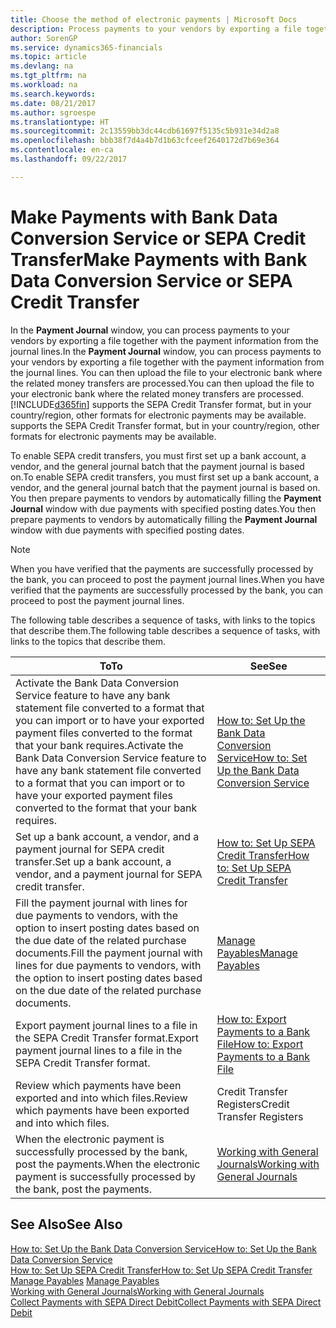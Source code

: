 ```yaml
---
title: Choose the method of electronic payments | Microsoft Docs
description: Process payments to your vendors by exporting a file together with the payment information from the journal lines.
author: SorenGP
ms.service: dynamics365-financials
ms.topic: article
ms.devlang: na
ms.tgt_pltfrm: na
ms.workload: na
ms.search.keywords: 
ms.date: 08/21/2017
ms.author: sgroespe
ms.translationtype: HT
ms.sourcegitcommit: 2c13559bb3dc44cdb61697f5135c5b931e34d2a8
ms.openlocfilehash: bbb38f7d4a4b7d1b63cfceef2640172d7b69e364
ms.contentlocale: en-ca
ms.lasthandoff: 09/22/2017

---
```

# <a name="make-payments-with-bank-data-conversion-service-or-sepa-credit-transfer"></a><span data-ttu-id="4ca20-103">Make Payments with Bank Data Conversion Service or SEPA Credit Transfer</span><span class="sxs-lookup"><span data-stu-id="4ca20-103">Make Payments with Bank Data Conversion Service or SEPA Credit Transfer</span></span>
<span data-ttu-id="4ca20-104">In the **Payment Journal** window, you can process payments to your vendors by exporting a file together with the payment information from the journal lines.</span><span class="sxs-lookup"><span data-stu-id="4ca20-104">In the **Payment Journal** window, you can process payments to your vendors by exporting a file together with the payment information from the journal lines.</span></span> <span data-ttu-id="4ca20-105">You can then upload the file to your electronic bank where the related money transfers are processed.</span><span class="sxs-lookup"><span data-stu-id="4ca20-105">You can then upload the file to your electronic bank where the related money transfers are processed.</span></span> [!INCLUDE[d365fin](includes/d365fin_md.md)]<span data-ttu-id="4ca20-106"> supports the SEPA Credit Transfer format, but in your country/region, other formats for electronic payments may be available.</span><span class="sxs-lookup"><span data-stu-id="4ca20-106"> supports the SEPA Credit Transfer format, but in your country/region, other formats for electronic payments may be available.</span></span>   

 <span data-ttu-id="4ca20-107">To enable SEPA credit transfers, you must first set up a bank account, a vendor, and the general journal batch that the payment journal is based on.</span><span class="sxs-lookup"><span data-stu-id="4ca20-107">To enable SEPA credit transfers, you must first set up a bank account, a vendor, and the general journal batch that the payment journal is based on.</span></span> <span data-ttu-id="4ca20-108">You then prepare payments to vendors by automatically filling the **Payment Journal** window with due payments with specified posting dates.</span><span class="sxs-lookup"><span data-stu-id="4ca20-108">You then prepare payments to vendors by automatically filling the **Payment Journal** window with due payments with specified posting dates.</span></span>  

> [!NOTE]  
>  <span data-ttu-id="4ca20-109">When you have verified that the payments are successfully processed by the bank, you can proceed to post the payment journal lines.</span><span class="sxs-lookup"><span data-stu-id="4ca20-109">When you have verified that the payments are successfully processed by the bank, you can proceed to post the payment journal lines.</span></span>  

 <span data-ttu-id="4ca20-110">The following table describes a sequence of tasks, with links to the topics that describe them.</span><span class="sxs-lookup"><span data-stu-id="4ca20-110">The following table describes a sequence of tasks, with links to the topics that describe them.</span></span>   

|<span data-ttu-id="4ca20-111">**To**</span><span class="sxs-lookup"><span data-stu-id="4ca20-111">**To**</span></span>|<span data-ttu-id="4ca20-112">**See**</span><span class="sxs-lookup"><span data-stu-id="4ca20-112">**See**</span></span>|  
|------------|-------------|  
|<span data-ttu-id="4ca20-113">Activate the Bank Data Conversion Service feature to have any bank statement file converted to a format that you can import or to have your exported payment files converted to the format that your bank requires.</span><span class="sxs-lookup"><span data-stu-id="4ca20-113">Activate the Bank Data Conversion Service feature to have any bank statement file converted to a format that you can import or to have your exported payment files converted to the format that your bank requires.</span></span>|[<span data-ttu-id="4ca20-114">How to: Set Up the Bank Data Conversion Service</span><span class="sxs-lookup"><span data-stu-id="4ca20-114">How to: Set Up the Bank Data Conversion Service</span></span>](bank-how-setup-bank-statement-service.md)|  
|<span data-ttu-id="4ca20-115">Set up a bank account, a vendor, and a payment journal for SEPA credit transfer.</span><span class="sxs-lookup"><span data-stu-id="4ca20-115">Set up a bank account, a vendor, and a payment journal for SEPA credit transfer.</span></span>|[<span data-ttu-id="4ca20-116">How to: Set Up SEPA Credit Transfer</span><span class="sxs-lookup"><span data-stu-id="4ca20-116">How to: Set Up SEPA Credit Transfer</span></span>](finance-how-to-set-up-sepa-credit-transfer.md)|  
|<span data-ttu-id="4ca20-117">Fill the payment journal with lines for due payments to vendors, with the option to insert posting dates based on the due date of the related purchase documents.</span><span class="sxs-lookup"><span data-stu-id="4ca20-117">Fill the payment journal with lines for due payments to vendors, with the option to insert posting dates based on the due date of the related purchase documents.</span></span>|[<span data-ttu-id="4ca20-118">Manage Payables</span><span class="sxs-lookup"><span data-stu-id="4ca20-118">Manage Payables</span></span>](payables-manage-payables.md)|  
|<span data-ttu-id="4ca20-119">Export payment journal lines to a file in the SEPA Credit Transfer format.</span><span class="sxs-lookup"><span data-stu-id="4ca20-119">Export payment journal lines to a file in the SEPA Credit Transfer format.</span></span>|[<span data-ttu-id="4ca20-120">How to: Export Payments to a Bank File</span><span class="sxs-lookup"><span data-stu-id="4ca20-120">How to: Export Payments to a Bank File</span></span>](payables-how-export-payments-bank-file.md)|  
|<span data-ttu-id="4ca20-121">Review which payments have been exported and into which files.</span><span class="sxs-lookup"><span data-stu-id="4ca20-121">Review which payments have been exported and into which files.</span></span>|<span data-ttu-id="4ca20-122">Credit Transfer Registers</span><span class="sxs-lookup"><span data-stu-id="4ca20-122">Credit Transfer Registers</span></span>|  
|<span data-ttu-id="4ca20-123">When the electronic payment is successfully processed by the bank, post the payments.</span><span class="sxs-lookup"><span data-stu-id="4ca20-123">When the electronic payment is successfully processed by the bank, post the payments.</span></span>|[<span data-ttu-id="4ca20-124">Working with General Journals</span><span class="sxs-lookup"><span data-stu-id="4ca20-124">Working with General Journals</span></span>](ui-work-general-journals.md)|  

## <a name="see-also"></a><span data-ttu-id="4ca20-125">See Also</span><span class="sxs-lookup"><span data-stu-id="4ca20-125">See Also</span></span>  
[<span data-ttu-id="4ca20-126">How to: Set Up the Bank Data Conversion Service</span><span class="sxs-lookup"><span data-stu-id="4ca20-126">How to: Set Up the Bank Data Conversion Service</span></span>](bank-how-setup-bank-statement-service.md)  
[<span data-ttu-id="4ca20-127">How to: Set Up SEPA Credit Transfer</span><span class="sxs-lookup"><span data-stu-id="4ca20-127">How to: Set Up SEPA Credit Transfer</span></span>](finance-how-to-set-up-sepa-credit-transfer.md)  
<span data-ttu-id="4ca20-128">[Manage Payables](payables-manage-payables.md) </span><span class="sxs-lookup"><span data-stu-id="4ca20-128">[Manage Payables](payables-manage-payables.md) </span></span>  
[<span data-ttu-id="4ca20-129">Working with General Journals</span><span class="sxs-lookup"><span data-stu-id="4ca20-129">Working with General Journals</span></span>](ui-work-general-journals.md)  
[<span data-ttu-id="4ca20-130">Collect Payments with SEPA Direct Debit</span><span class="sxs-lookup"><span data-stu-id="4ca20-130">Collect Payments with SEPA Direct Debit</span></span>](finance-collect-payments-with-sepa-direct-debit.md)   

